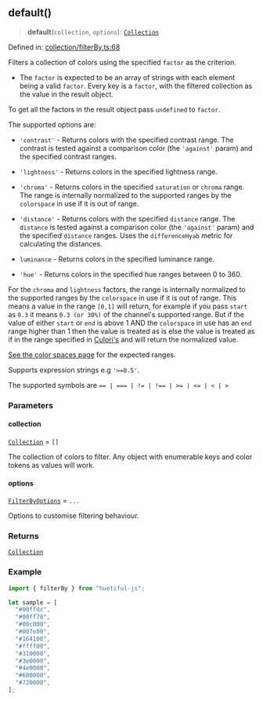 ## default()

> **default**(`collection`, `options`): [`Collection`](../types.md#collection)

Defined in: [collection/filterBy.ts:68](https://github.com/prjctimg/huetiful/blob/1c1db632d03b1d44995cb0e0dcc96d142d7ce49a/lib/collection/filterBy.ts#L68)

Filters a collection of colors using the specified `factor` as the criterion.

- The `factor` is expected to be an array of strings with each element being a valid `factor`. Every key is a `factor`, with the filtered collection as the value in the result object.

To get all the factors in the result object pass `undefined` to `factor`.

The supported options are:

- `'contrast'` - Returns colors with the specified contrast range. The contrast is tested against a comparison color (the `'against'` param) and the specified contrast ranges.
- `'lightness'` - Returns colors in the specified lightness range.
- `'chroma'` - Returns colors in the specified `saturation` or `chroma` range. The range is internally normalized to the supported ranges by the `colorspace` in use if it is out of range.

- `'distance'` - Returns colors with the specified `distance` range. The `distance` is tested against a comparison color (the `'against'` param) and the specified `distance` ranges. Uses the `differenceHyab` metric for calculating the distances.
- `luminance` - Returns colors in the specified luminance range.
- `'hue'` - Returns colors in the specified hue ranges between 0 to 360.

For the `chroma` and `lightness` factors, the range is internally normalized to the supported ranges by the `colorspace` in use if it is out of range.
This means a value in the range `[0,1]` will return, for example if you pass `start` as `0.3` it means `0.3 (or 30%)` of the channel's supported range.
But if the value of either `start` or `end` is above 1 AND the `colorspace` in use has an `end` range higher than 1 then the value is treated as is else the value is treated as if in the range specified in [Culori's](https://culorijs.org/color-spaces) and will return the normalized value.

[See the color spaces page](https://culorijs.org/color-spaces/) for the expected ranges.

Supports expression strings e.g `'>=0.5'`.

The supported symbols are `== | === | != | !== | >= | <= | < | >`

### Parameters

#### collection

[`Collection`](../types.md#collection) = `[]`

The collection of colors to filter. Any object with enumerable keys and color tokens as values will work.

#### options

[`FilterByOptions`](../types.md#filterbyoptions) = `...`

Options to customise filtering behaviour.

### Returns

[`Collection`](../types.md#collection)

### Example

```ts
import { filterBy } from "huetiful-js";

let sample = [
  "#00ffdc",
  "#00ff78",
  "#00c000",
  "#007e00",
  "#164100",
  "#ffff00",
  "#310000",
  "#3e0000",
  "#4e0000",
  "#600000",
  "#720000",
];
```
